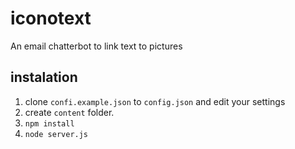 # iconotext
An email chatterbot to link text to pictures

## instalation
1. clone `confi.example.json` to `config.json` and edit your settings
2. create `content` folder.
3. `npm install`
4. `node server.js` 
